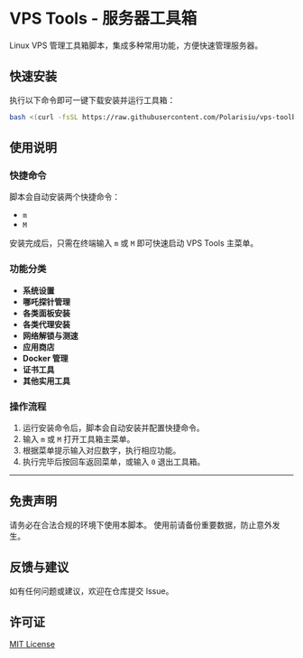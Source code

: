 # VPS Tools - 服务器工具箱

Linux VPS 管理工具箱脚本，集成多种常用功能，方便快速管理服务器。

## 快速安装

执行以下命令即可一键下载安装并运行工具箱：

```bash
bash <(curl -fsSL https://raw.githubusercontent.com/Polarisiu/vps-toolbox/main/uu.sh)
```

## 使用说明

### 快捷命令

脚本会自动安装两个快捷命令：

  - `m`
  - `M`

安装完成后，只需在终端输入 `m` 或 `M` 即可快速启动 VPS Tools 主菜单。

### 功能分类

  * **系统设置**
  * **哪吒探针管理**
  * **各类面板安装**
  * **各类代理安装**
  * **网络解锁与测速**
  * **应用商店**
  * **Docker 管理**
  * **证书工具**
  * **其他实用工具**

### 操作流程

1.  运行安装命令后，脚本会自动安装并配置快捷命令。
2.  输入 `m` 或 `M` 打开工具箱主菜单。
3.  根据菜单提示输入对应数字，执行相应功能。
4.  执行完毕后按回车返回菜单，或输入 `0` 退出工具箱。

-----

## 免责声明

请务必在合法合规的环境下使用本脚本。
使用前请备份重要数据，防止意外发生。

## 反馈与建议

如有任何问题或建议，欢迎在仓库提交 Issue。

## 许可证

[MIT License](https://opensource.org/licenses/MIT)

